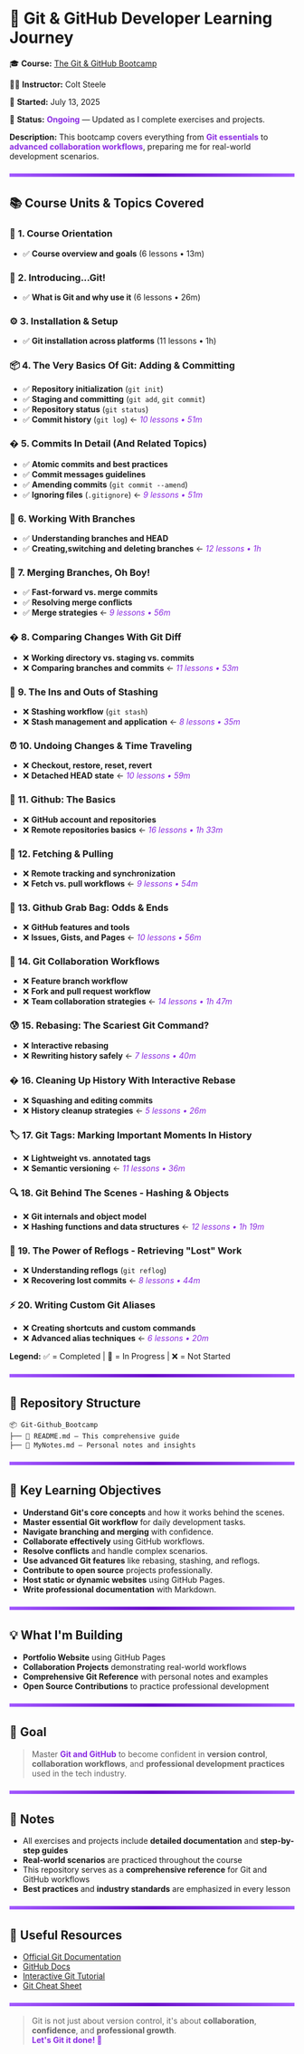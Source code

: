 # 🚀 Git & GitHub Developer Learning Journey

🎓 **Course:** [The Git & GitHub Bootcamp](https://www.udemy.com/course/git-and-github-bootcamp/)

👨‍🏫 **Instructor:** Colt Steele

📅 **Started:** July 13, 2025

📁 **Status:** <span style="color: #8A2BE2;">**Ongoing**</span> — Updated as I complete exercises and projects.

**Description:** This bootcamp covers everything from <span style="color: #8A2BE2;">**Git essentials**</span> to <span style="color: #8A2BE2;">**advanced collaboration workflows**</span>, preparing me for real-world development scenarios.

<img src="purple-divisor.svg" width="100%" height="6" alt="Purple divider">

## 📚 Course Units & Topics Covered

### 🎯 **1. Course Orientation**
- ✅ **Course overview and goals** (6 lessons • 13m)

### 🚀 **2. Introducing...Git!**
- ✅ **What is Git and why use it** (6 lessons • 26m)

### ⚙️ **3. Installation & Setup**
- ✅ **Git installation across platforms** (11 lessons • 1h)

### 📦 **4. The Very Basics Of Git: Adding & Committing**
- ✅ **Repository initialization** (`git init`)
- ✅ **Staging and committing** (`git add`, `git commit`)
- ✅ **Repository status** (`git status`) 
- ✅ **Commit history** (`git log`) ← <span style="color: #8A2BE2;">*10 lessons • 51m*</span>

### � **5. Commits In Detail (And Related Topics)**
- ✅ **Atomic commits and best practices**
- ✅ **Commit messages guidelines**
- ✅ **Amending commits** (`git commit --amend`)
- ✅ **Ignoring files** (`.gitignore`) ← <span style="color: #8A2BE2;">*9 lessons • 51m*</span>

### 🌿 **6. Working With Branches**
- ✅ **Understanding branches and HEAD** 
- ✅ **Creating,switching and deleting branches**  ← <span style="color: #8A2BE2;">*12 lessons • 1h*</span>

### 🔀 **7. Merging Branches, Oh Boy!**
- ✅ **Fast-forward vs. merge commits**
- ✅ **Resolving merge conflicts**
- ✅ **Merge strategies** ← <span style="color: #8A2BE2;">*9 lessons • 56m*</span>

### � **8. Comparing Changes With Git Diff**
- ❌ **Working directory vs. staging vs. commits**
- ❌ **Comparing branches and commits** ← <span style="color: #8A2BE2;">*11 lessons • 53m*</span>

### 💾 **9. The Ins and Outs of Stashing**
- ❌ **Stashing workflow** (`git stash`)
- ❌ **Stash management and application** ← <span style="color: #8A2BE2;">*8 lessons • 35m*</span>

### ⏰ **10. Undoing Changes & Time Traveling**
- ❌ **Checkout, restore, reset, revert**
- ❌ **Detached HEAD state** ← <span style="color: #8A2BE2;">*10 lessons • 59m*</span>

### 🐙 **11. Github: The Basics**
- ❌ **GitHub account and repositories**
- ❌ **Remote repositories basics** ← <span style="color: #8A2BE2;">*16 lessons • 1h 33m*</span>

### 🔄 **12. Fetching & Pulling**
- ❌ **Remote tracking and synchronization**
- ❌ **Fetch vs. pull workflows** ← <span style="color: #8A2BE2;">*9 lessons • 54m*</span>

### 🎒 **13. Github Grab Bag: Odds & Ends**
- ❌ **GitHub features and tools**
- ❌ **Issues, Gists, and Pages** ← <span style="color: #8A2BE2;">*10 lessons • 56m*</span>

### 🤝 **14. Git Collaboration Workflows**
- ❌ **Feature branch workflow**
- ❌ **Fork and pull request workflow**
- ❌ **Team collaboration strategies** ← <span style="color: #8A2BE2;">*14 lessons • 1h 47m*</span>

### 😰 **15. Rebasing: The Scariest Git Command?**
- ❌ **Interactive rebasing**
- ❌ **Rewriting history safely** ← <span style="color: #8A2BE2;">*7 lessons • 40m*</span>

### � **16. Cleaning Up History With Interactive Rebase**
- ❌ **Squashing and editing commits**
- ❌ **History cleanup strategies** ← <span style="color: #8A2BE2;">*5 lessons • 26m*</span>

### 🏷️ **17. Git Tags: Marking Important Moments In History**
- ❌ **Lightweight vs. annotated tags**
- ❌ **Semantic versioning** ← <span style="color: #8A2BE2;">*11 lessons • 36m*</span>

### 🔍 **18. Git Behind The Scenes - Hashing & Objects**
- ❌ **Git internals and object model**
- ❌ **Hashing functions and data structures** ← <span style="color: #8A2BE2;">*12 lessons • 1h 19m*</span>

### 🔮 **19. The Power of Reflogs - Retrieving "Lost" Work**
- ❌ **Understanding reflogs** (`git reflog`)
- ❌ **Recovering lost commits** ← <span style="color: #8A2BE2;">*8 lessons • 44m*</span>

### ⚡ **20. Writing Custom Git Aliases**
- ❌ **Creating shortcuts and custom commands**
- ❌ **Advanced alias techniques** ← <span style="color: #8A2BE2;">*6 lessons • 20m*</span>

**Legend:**
 ✅ = Completed | 🔄 = In Progress | ❌ = Not Started

<img src="purple-divisor.svg" width="100%" height="6" alt="Purple divider">

## 📁 Repository Structure

```plaintext
📦 Git-Github_Bootcamp
├── 📄 README.md – This comprehensive guide
├── 📄 MyNotes.md – Personal notes and insights
```

<img src="purple-divisor.svg" width="100%" height="6" alt="Purple divider">

## 🎯 Key Learning Objectives

- **Understand Git's core concepts** and how it works behind the scenes.
- **Master essential Git workflow** for daily development tasks.
- **Navigate branching and merging** with confidence.
- **Collaborate effectively** using GitHub workflows.
- **Resolve conflicts** and handle complex scenarios.
- **Use advanced Git features** like rebasing, stashing, and reflogs.
- **Contribute to open source** projects professionally.
- **Host static or dynamic websites** using GitHub Pages.
- **Write professional documentation** with Markdown.

<img src="purple-divisor.svg" width="100%" height="6" alt="Purple divider">

## 💡 What I'm Building

- **Portfolio Website** using GitHub Pages
- **Collaboration Projects** demonstrating real-world workflows
- **Comprehensive Git Reference** with personal notes and examples
- **Open Source Contributions** to practice professional development

<img src="purple-divisor.svg" width="100%" height="6" alt="Purple divider">

## 🧠 Goal

> Master <span style="color: #8A2BE2;">**Git and GitHub**</span> to become confident in **version control**, **collaboration workflows**, and **professional development practices** used in the tech industry.

<img src="purple-divisor.svg" width="100%" height="6" alt="Purple divider">

## 📌 Notes

- All exercises and projects include **detailed documentation** and **step-by-step guides**
- **Real-world scenarios** are practiced throughout the course
- This repository serves as a **comprehensive reference** for Git and GitHub workflows
- **Best practices** and **industry standards** are emphasized in every lesson

<img src="purple-divisor.svg" width="100%" height="6" alt="Purple divider">

## 🔗 Useful Resources

- [Official Git Documentation](https://git-scm.com/doc)
- [GitHub Docs](https://docs.github.com/)
- [Interactive Git Tutorial](https://learngitbranching.js.org/)
- [Git Cheat Sheet](https://education.github.com/git-cheat-sheet-education.pdf)

<img src="purple-divisor.svg" width="100%" height="6" alt="Purple divider">

> Git is not just about version control, it's about **collaboration**, **confidence**, and **professional growth**.  
> <span style="color: #8A2BE2;">**Let's Git it done! 🚀**</span>

